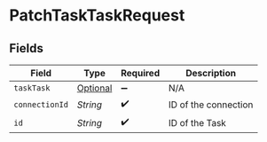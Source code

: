 # PatchTaskTaskRequest


## Fields

| Field                                                 | Type                                                  | Required                                              | Description                                           |
| ----------------------------------------------------- | ----------------------------------------------------- | ----------------------------------------------------- | ----------------------------------------------------- |
| `taskTask`                                            | [Optional<TaskTask>](../../models/shared/TaskTask.md) | :heavy_minus_sign:                                    | N/A                                                   |
| `connectionId`                                        | *String*                                              | :heavy_check_mark:                                    | ID of the connection                                  |
| `id`                                                  | *String*                                              | :heavy_check_mark:                                    | ID of the Task                                        |